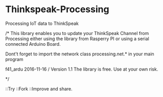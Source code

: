 # Thinkspeak-Processing
Processing IoT data to ThinkSpeak

/* 
 This library enables you to update your ThinkSpeak Channel from Processing
 either using the library from Rasperry PI or using a serial connected Arduino
 Board. 
 
 Dont't forget to import the network class processing.net.* in your main program 
 
 f41_ardu 2016-11-16 / Version 1.1 
 The library is free. Use at your own risk. 
 
 */
 
 ::Try ::Fork ::Improve and share. 
